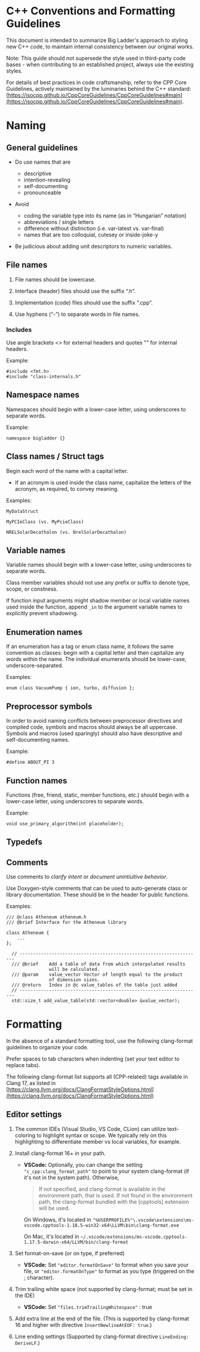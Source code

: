 # C++ Conventions and Formatting Guidelines

This document is intended to summarize Big Ladder's approach to styling new C++ code, to maintain internal consistency between our original works.

Note: This guide should not supersede the style used in third-party code bases - when contributing to an established project, always use the existing styles.

For details of best practices in code craftsmanship, refer to the CPP Core Guidelines, actively maintained by the luminaries behind the C++ standard: [https://isocpp.github.io/CppCoreGuidelines/CppCoreGuidelines#main](https://isocpp.github.io/CppCoreGuidelines/CppCoreGuidelines#main).


# Naming

## General guidelines

* Do use names that are
    * descriptive
    * intention-revealing
    * self-documenting
    * pronounceable

* Avoid
    * coding the variable type into its name (as in “Hungarian” notation)
    * abbreviations / single letters
    * difference without distinction (i.e. var-latest vs. var-final)
    * names that are too colloquial, cutesey or inside-joke-y

* Be judicious about adding unit descriptors to numeric variables.

## File names

1. File names should be lowercase.

1. Interface (header) files should use the suffix “.h”.

1. Implementation (code) files should use the suffix “.cpp”.

1. Use hyphens (“-”) to separate words in file names.


### Includes

Use angle brackets &lt;> for external headers and quotes "" for internal headers.

Example:

    #include <fmt.h>
    #include "class-internals.h"

## Namespace names

Namespaces should begin with a lower-case letter, using underscores to separate words.

Example:

    namespace bigladder {}

## Class names / Struct tags

Begin each word of the name with a capital letter.

* If an acronym is used inside the class name, capitalize the letters of the acronym, as required, to convey meaning.

Examples:

```
MyDataStruct

MyPCIeClass (vs. MyPcieClass)

NRELSolarDecathalon (vs. NrelSolarDecathalon)
```

## Variable names

Variable names should begin with a lower-case letter, using underscores to separate words.

Class member variables should not use any prefix or suffix to denote type, scope, or constness.

If function input arguments might shadow member or local variable names used inside the function, append  `_in` to the argument variable names to explicitly prevent shadowing.

## Enumeration names

If an enumeration has a tag or enum class name, it follows the same convention as classes: begin with a capital letter and then capitalize any words within the name. The individual enumerants should be lower-case, underscore-separated.

Examples:

	enum class VacuumPump { ion, turbo, diffusion };

## Preprocessor symbols

In order to avoid naming conflicts between preprocessor directives and compiled code, symbols and macros should always be all uppercase. Symbols and macros (used sparingly) should also have descriptive and self-documenting names.

Example:

    #define ABOUT_PI 3

## Function names

Functions (free, friend, static, member functions, etc.) should begin with a lower-case letter, using underscores to separate words.

Example:

    void use_primary_algorithm(int placeholder);

## Typedefs


## Comments

Use comments to *clarify intent* or *document unintiuitive behavior*.

Use Doxygen-style comments that can be used to auto-generate class or library documentation. These should be in the header for public functions.

Examples:
```
/// @class Atheneum atheneum.h
/// @brief Interface for the Atheneum library

class Atheneum {
    ...
};
```

```
  // --------------------------------------------------------------------
  /// @brief	Add a table of data from which interpolated results
                will be calculated.
  /// @param	value_vector Vector of length equal to the product
                of dimension sizes.
  /// @return	Index in @c value_tables of the table just added
  // --------------------------------------------------------------------
  std::size_t add_value_table(std::vector<double> &value_vector);
```

# Formatting

In the absence of a standard formatting tool, use the following clang-format guidelines to organize your code.

Prefer spaces to tab characters when indenting (set your text editor to replace tabs).

The following clang-format list supports all (CPP-related) tags available in Clang 17, as listed in [https://clang.llvm.org/docs/ClangFormatStyleOptions.html](https://clang.llvm.org/docs/ClangFormatStyleOptions.html)

## Editor settings

1. The common IDEs (Visual Studio, VS Code, CLion) can utilize text-coloring to highlight syntax or scope. We typically rely on this highlighting to differentiate member vs local variables, for example.

1. Install clang-format 16+ in your path.

    * **VSCode:** Optionally, you can change the setting `"c_cpp:clang_format_path"` to point to your system clang-format (if it's not in the system path). Otherwise,

        >If not specified, and clang-format is available in the environment path, that is used. If not found in the environment path, the clang-format bundled with the [cpptools] extension will be used.

        On Windows, it's located in `"%USERPROFILE%"\.vscode\extensions\ms-vscode.cpptools-1.18.5-win32-x64\LLVM\bin\clang-format.exe`

        On Mac, it's located in `~/.vscode/extensions/ms-vscode.cpptools-1.17.5-darwin-x64/LLVM/bin/clang-format`

1. Set format-on-save (or on type, if preferred)

    * **VSCode:** Set `"editor.formatOnSave"` to format when you save your file, or `"editor.formatOnType"` to format as you type (triggered on the ; character).

1. Trim trailing white space (not supported by clang-format; must be set in the IDE)
    * **VSCode:** Set `"files.trimTrailingWhitespace"` : true

1. Add extra line at the end of the file. (This is supported by clang-format 16 and higher with directive `InsertNewlineAtEOF: true`.)

1. Line ending settings (Supported by clang-format directive `LineEnding: DeriveLF`.)
